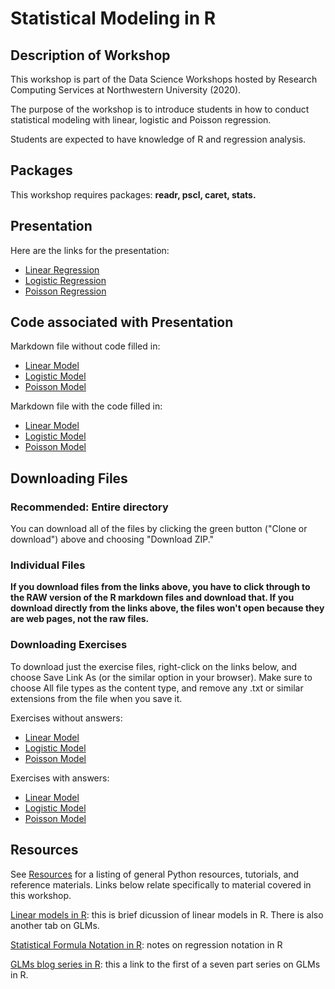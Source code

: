 # Statistical Modeling in R

## Description of Workshop

This workshop is part of the Data Science Workshops hosted by Research Computing Services at Northwestern University (2020).

The purpose of the workshop is to introduce students in how to conduct statistical modeling with linear, logistic and Poisson regression.

Students are expected to have knowledge of R and regression analysis.

## Packages

This workshop requires packages: **readr, pscl, caret, stats.**

## Presentation

Here are the links for the presentation: 

- [Linear Regression](https://docs.google.com/presentation/d/1Zb_vtiNeen3doYEAcxVEBulSHtrtxuGTonc4binRcq4/edit?usp=sharing)
- [Logistic Regression](https://docs.google.com/presentation/d/1uX_G2o2ImeTtNEgLNodvLOS1EJfdfTl9L_50143L-ig/edit?usp=sharing)
- [Poisson Regression](https://docs.google.com/presentation/d/1ekGkc1_LzPDJnCbQMjMu_Gt5vYSK6mtMD6H1hegM2JE/edit?usp=sharing)


## Code associated with Presentation

Markdown file without code filled in:

- [Linear Model](https://raw.githubusercontent.com/aarcher07/stats_models/master/linear_model_code.Rmd)
- [Logistic Model](https://raw.githubusercontent.com/aarcher07/stats_models/master/logistic_model_code.Rmd)
- [Poisson Model](https://raw.githubusercontent.com/aarcher07/stats_models/master/poisson_model_code.Rmd)

Markdown file with the code filled in:

- [Linear Model](https://raw.githubusercontent.com/aarcher07/stats_models/master/linear_model_code_completed.Rmd)
- [Logistic Model](https://raw.githubusercontent.com/aarcher07/stats_models/master/logistic_model_code_completed.Rmd)
- [Poisson Model](https://raw.githubusercontent.com/aarcher07/stats_models/master/poisson_model_code_completed.Rmd)

## Downloading Files

### Recommended: Entire directory

You can download all of the files by clicking the green button ("Clone or download") above and choosing "Download ZIP."

### Individual Files

**If you download files from the links above, you have to click through to the RAW version of the R markdown files and download that.  If you download directly from the links above, the files won't open because they are web pages, not the raw files.**

### Downloading Exercises

To download just the exercise files, right-click on the links below, and choose Save Link As (or the similar option in your browser).  Make sure to choose All file types as the content type, and remove any .txt or similar extensions from the file when you save it.

Exercises without answers:

- [Linear Model](https://raw.githubusercontent.com/aarcher07/stats_models/master/linear_model_exercises.Rmd)
- [Logistic Model](https://raw.githubusercontent.com/aarcher07/stats_models/master/logistic_model_exercises.Rmd)
- [Poisson Model](https://raw.githubusercontent.com/aarcher07/stats_models/master/poisson_model_exercises.Rmd)

Exercises with answers:

- [Linear Model](https://raw.githubusercontent.com/aarcher07/stats_models/master/linear_model_exercises_solution.Rmd)
- [Logistic Model](https://raw.githubusercontent.com/aarcher07/stats_models/master/logistic_model_exercises_solution.Rmd)
- [Poisson Model](https://raw.githubusercontent.com/aarcher07/stats_models/master/poisson_model_exercises_solution.Rmd)

## Resources

See [Resources](https://github.com/nuitrcs/pythonworkshops/blob/master/resources.md) for a listing of general Python resources, tutorials, and reference materials.  Links below relate specifically to material covered in this workshop.

[Linear models in R](https://data.princeton.edu/R/linearModels): this is brief dicussion of linear models in R. There is also another tab on GLMs.

[Statistical Formula Notation in R](https://faculty.chicagobooth.edu/richard.hahn/teaching/formulanotation.pdf): notes on regression notation in R

[GLMs blog series in R](https://www.theanalysisfactor.com/r-tutorial-glm1/): this a link to the first of a seven part series on GLMs in R.
